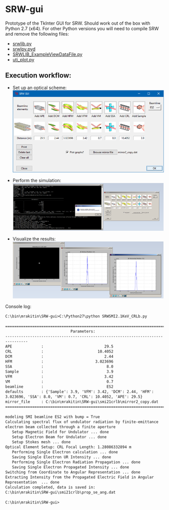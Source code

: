 # SRW-gui
Prototype of the TkInter GUI for SRW. Should work out of the box with Python 2.7 (x64). For other Python versions you 
will need to compile SRW and remove the following files:
- [srwlib.py](srwlib.py)
- [srwlpy.pyd](srwlpy.pyd)
- [SRWLIB_ExampleViewDataFile.py](SRWLIB_ExampleViewDataFile.py)
- [uti_plot.py](uti_plot.py)

## Execution workflow:
- Set up an optical scheme:
![](screenshots/screenshot_gui.png)

- Perform the simulation:
![](screenshots/screenshot_execution.png)

- Visualize the results:
![](screenshots/screenshot_results.png)

Console log:
```
C:\bin\mrakitin\SRW-gui>C:\Python27\python SRWSMI2.1KeV_CRLb.py

================================================================================
                             Parameters:
--------------------------------------------------------------------------------
APE             :                           29.5
CRL             :                        10.4052
DCM             :                           2.44
HFM             :                       3.023696
SSA             :                            8.0
Sample          :                            3.9
VFM             :                           3.42
VM              :                            0.7
beamline        :                            ES2
defaults        : {'Sample': 3.9, 'VFM': 3.42, 'DCM': 2.44, 'HFM': 3.023696, 'SSA': 8.0, 'VM': 0.7, 'CRL': 10.4052, 'APE': 29.5}
mirror_file     : C:\bin\mrakitin\SRW-gui\smi21crlb\mirror2_copy.dat
================================================================================

modeling SMI beamline ES2 with bump = True
Calculating spectral flux of undulator radiation by finite-emittance electron beam collected through a finite aperture
   Setup Magnetic Field for Undulator ... done
   Setup Electron Beam for Undulator ... done
   Setup Stokes mesh ... done
Optical Element Setup: CRL Focal Length: 1.28086332894 m
   Performing Single Electron calculation ... done
   Saving Single Electron UR Intensity ... done
   Performing Single Electron Radiation Propagation ... done
   Saving Single Electron Propagated Intensity ... done
Switching from Coordinate to Angular Representation ... done
Extracting Intensity from the Propagated Electric Field in Angular Representation  ... done
Calculation completed, data is saved in:
C:\bin\mrakitin\SRW-gui\smi21crlb\prop_se_ang.dat

C:\bin\mrakitin\SRW-gui>
```
